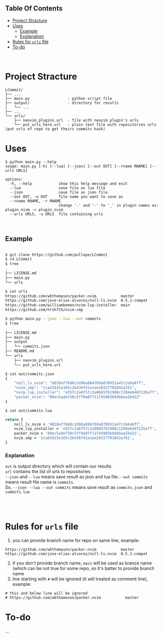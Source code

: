 <br>

## Table Of Contents

- [Project Stracture](#project-stracture)
- [Uses](#uses)
  - [Example](#example)
  - [Explanation](#explanation)
- [Rules for `urls` file](#rules-for-urls-file)
- [To-do](#to-do)

<br>

# Project Stracture

```
LCommit/
├── ...
├── main.py                 - python script file
├── output/                 - directory for results
│   └── ...
├── ...
└── urls/
    ├── neovim_plugins.url  - file with neovim plugin's urls
    └── put_urls_here.url   - plain text file with repositories urls (put urls of repo to get theirs commits hash)
```

# Uses

```
$ python main.py --help
usage: main.py [-h] [--lua] [--json] [--out OUT] [--rname RNAME] [--urls URLS]

options:
  -h, --help            show this help message and exit
  --lua                 save file as lua file
  --json                save file as json file
  --out OUT, -o OUT     file name you want to save as
  --rname RNAME, -r RNAME
                        change '.' and '-' to '_' in plugin names ex: plugin.nivm -> plugin_nvim
  --urls URLS, -u URLS  file containing urls
```

<br>

## Example

```zsh

$ git clone https://github.com/pullape/LCommit
$ cd LCommit
$ tree
.
├── LICENSE.md
├── main.py
└── urls

$ cat urls
https://github.com/wbthomason/packer.nvim           master
https://github.com/jose-elias-alvarez/null-ls.nvim  0.5.1-compat
https://github.com/williamboman/nvim-lsp-installer  main
https://github.com/hrsh7th/nvim-cmp

$ python main.py --json --lua --out commits
$ tree
.
├── LICENSE.md
├── main.py
├── output
│   └── commits.json
├── README.md
└── urls
    ├── neovim_plugins.url
    └── put_urls_here.url

$ cat out/commits.json
{
    "null_ls_nvim": "8828af78d8c2d96a884769a070951a47c2e6a6ff",
    "nvim_cmp": "1cad1815e165c2b436f41a1ee20327701842a761",
    "nvim_lsp_installer": "e557c2a6f5fc2a0665f61908c1204e648f226a7f",
    "packer_nvim": "00ec5adef58c5ff9a07f11f45903b9dbbaa1b422"
}

$ cat out/commits.lua

return {
	null_ls_nvim = '8828af78d8c2d96a884769a070951a47c2e6a6ff',
	nvim_lsp_installer = 'e557c2a6f5fc2a0665f61908c1204e648f226a7f',
	packer_nvim = '00ec5adef58c5ff9a07f11f45903b9dbbaa1b422',
	nvim_cmp = '1cad1815e165c2b436f41a1ee20327701842a761',
}

```

### Explanation

`out` is output directory which will contain our results <br>
`url` contains the list of urls to repositories <br>
`--json` and `--lua` means save result as json and lua file.`--out commits` means result file name is `commits`. <br>
So, `--json --lua --out commits` means save result as `commits.json` and `commits.lua`

<br><br>

# Rules for `urls` file

1. you can provide branch name for repo on same line, example:

```
https://github.com/wbthomason/packer.nvim           master
https://github.com/jose-elias-alvarez/null-ls.nvim  0.5.1-compat
```

2. if you don't provide branch name, `main` will be used as brance name (which can be not true for some repo,
   so it's batter to provide branch name
3. line starting with `#` will be ignored (it will treated as comment line), example:

```
# this and below line will be ignored
# https://github.com/wbthomason/packer.nvim           master
```

# To-do

...
